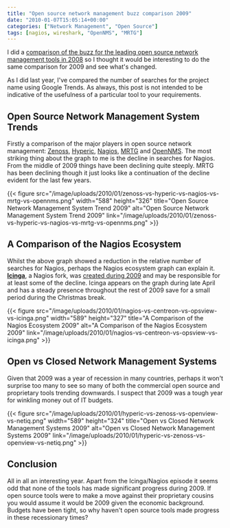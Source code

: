 ```yaml
---
title: "Open source network management buzz comparison 2009"
date: "2010-01-07T15:05:14+00:00"
categories: ["Network Management", "Open Source"]
tags: [nagios, wireshark, "OpenNMS", "MRTG"]
---
```


I did a <a href="http://techteapot.com/open-source-network-management-buzz-comparison-2008/">comparison of the buzz for the leading open source network management tools in 2008</a> so I thought it would be interesting to do the same comparison for 2009 and see what's changed.

As I did last year, I've compared the number of searches for the project name using Google Trends. As always, this post is not intended to be indicative of the usefulness of a particular tool to your requirements.
<h2>Open Source Network Management System Trends</h2>
Firstly a comparison of the major players in open source network management: <a href="http://www.zenoss.com/">Zenoss</a>, <a href="http://www.hyperic.com/">Hyperic</a>, <a href="http://www.nagios.org/">Nagios</a>, <a href="http://oss.oetiker.ch/mrtg/">MRTG</a> and <a href="http://www.opennms.org/">OpenNMS</a>. The most striking thing about the graph to me is the decline in searches for Nagios. From the middle of 2009 things have been declining quite steeply. MRTG has been declining though it just looks like a continuation of the decline evident for the last few years.

{{< figure src="/image/uploads/2010/01/zenoss-vs-hyperic-vs-nagios-vs-mrtg-vs-opennms.png" width="588" height="326" title="Open Source Network Management System Trend 2009" alt="Open Source Network Management System Trend 2009" link="/image/uploads/2010/01/zenoss-vs-hyperic-vs-nagios-vs-mrtg-vs-opennms.png" >}}

<h2>A Comparison of the Nagios Ecosystem</h2>
Whilst the above graph showed a reduction in the relative number of searches for Nagios, perhaps the Nagios ecosystem graph can explain it. <a href="http://www.icinga.org/"><strong>Icinga</strong></a>, a Nagios fork, was <a href="http://techteapot.com/nagios-begets-icinga/">created during 2009</a> and may be responsible for at least some of the decline. Icinga appears on the graph during late April and has a steady presence throughout the rest of 2009 save for a small period during the Christmas break.

{{< figure src="/image/uploads/2010/01/nagios-vs-centreon-vs-opsview-vs-icinga.png" width="589" height="327" title="A Comparison of the Nagios Ecosystem 2009" alt="A Comparison of the Nagios Ecosystem 2009" link="/image/uploads/2010/01/nagios-vs-centreon-vs-opsview-vs-icinga.png" >}}

<h2>Open vs Closed Network Management Systems</h2>
Given that 2009 was a year of recession in many countries, perhaps it won't surprise too many to see so many of both the commercial open source and proprietary tools trending downwards. I suspect that 2009 was a tough year for winkling money out of IT budgets.

{{< figure src="/image/uploads/2010/01/hyperic-vs-zenoss-vs-openview-vs-netiq.png" width="589" height="324" title="Open vs Closed Network Management Systems 2009" alt="Open vs Closed Network Management Systems 2009" link="/image/uploads/2010/01/hyperic-vs-zenoss-vs-openview-vs-netiq.png" >}}

<h2>Conclusion</h2>
All in all an interesting year. Apart from the Icinga/Nagios episode it seems odd that none of the tools has made significant progress during 2009. If open source tools were to make a move against their proprietary cousins you would assume it would be 2009 given the economic background. Budgets have been tight, so why haven't open source tools made progress in these recessionary times?
